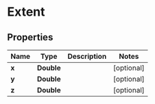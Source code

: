 

# Extent


## Properties

| Name | Type | Description | Notes |
|------------ | ------------- | ------------- | -------------|
|**x** | **Double** |  |  [optional] |
|**y** | **Double** |  |  [optional] |
|**z** | **Double** |  |  [optional] |



